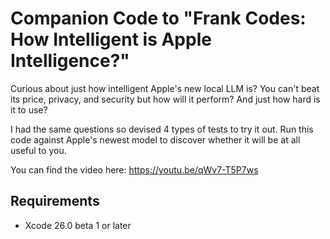 # Companion Code to "Frank Codes: How Intelligent is Apple Intelligence?"

Curious about just how intelligent Apple's new local LLM is? You can't beat its price, privacy, and security but how will it perform? And just how hard is it to use?

I had the same questions so devised 4 types of tests to try it out. Run this code against Apple's newest model to discover whether it will be at all useful to you.

You can find the video here: https://youtu.be/qWv7-T5P7ws

## Requirements

- Xcode 26.0 beta 1 or later
